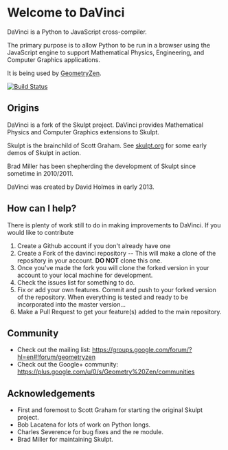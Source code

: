 # Welcome to DaVinci

DaVinci is a Python to JavaScript cross-compiler.

The primary purpose is to allow Python to be run in a browser using the JavaScript engine to support Mathematical Physics, Engineering, and Computer Graphics applications.

It is being used by [GeometryZen](http://www.geometryzen.org).

[![Build Status](https://travis-ci.org/geometryzen/davinci.png)](https://travis-ci.org/geometryzen/davinci)

## Origins

DaVinci is a fork of the Skulpt project.
DaVinci provides Mathematical Physics and Computer Graphics extensions to Skulpt.

Skulpt is the brainchild of Scott Graham.  See [skulpt.org](http://skulpt.org) for some early demos of Skulpt in action.

Brad Miller has been shepherding the development of Skulpt since sometime in 2010/2011.

DaVinci was created by David Holmes in early 2013.

## How can I help?

There is plenty of work still to do in making improvements to DaVinci.  If you would like to contribute

1. Create a Github account if you don't already have one
2. Create a Fork of the davinci repository -- This will make a clone of the repository in your account. **DO NOT** clone this one.
3. Once you've made the fork you will clone the forked version in your account to your local machine for development.
4. Check the issues list for something to do.
5. Fix or add your own features.  Commit and push to your forked version of the repository.
   When everything is tested and ready to be incorporated into the master version...
6. Make a Pull Request to get your feature(s) added to the main repository.


## Community

* Check out the mailing list:  https://groups.google.com/forum/?hl=en#!forum/geometryzen
* Check out the Google+ community:  https://plus.google.com/u/0/s/Geometry%20Zen/communities

## Acknowledgements

* First and foremost to Scott Graham for starting the original Skulpt project.
* Bob Lacatena for lots of work on Python longs.
* Charles Severence for bug fixes and the re module.
* Brad Miller for maintaining Skulpt. 


